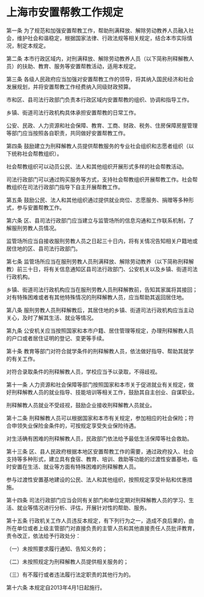 # 上海市安置帮教工作规定

<!-- INFO END -->

第一条 为了规范和加强安置帮教工作，帮助刑满释放、解除劳动教养人员融入社会，维护社会和谐稳定，根据国家法律、行政法规等相关规定，结合本市实际情况，制定本规定。

第二条 本市行政区域内，对刑满释放、解除劳动教养人员（以下简称刑释解教人员）的扶助、教育、服务等安置帮教活动，适用本规定。

第三条 各级人民政府应当加强对安置帮教工作的领导，将其纳入国民经济和社会发展规划，并将安置帮教工作经费纳入同级财政预算。

市和区、县司法行政部门负责本行政区域内安置帮教的组织、协调和指导工作。

乡镇、街道司法行政机构具体承担安置帮教的日常工作。

公安、民政、人力资源和社会保障、教育、工商、财政、税务、住房保障房屋管理等部门应当按照各自职责，共同做好安置帮教工作。

第四条 鼓励建立为刑释解教人员提供帮教服务的专业社会组织和志愿者组织（以下统称社会帮教组织）。

社会帮教组织可以动员公民、法人和其他组织开展形式多样的社会帮教活动。

司法行政部门可以通过购买服务等方式，支持社会帮教组织开展帮教工作。社会帮教组织在司法行政部门指导下自主开展帮教工作。

第五条 鼓励公民、法人和其他组织通过提供就业岗位、志愿服务、捐赠等多种形式，参与安置帮教工作。

第六条 区、县司法行政部门应当建立与监管场所的信息沟通和工作联系机制，了解服刑劳教人员情况。

监管场所应当自接收服刑劳教人员之日起三十日内，将有关情况告知相关户籍地或居住地的区、县司法行政部门。

第七条 监管场所应当在服刑劳教人员刑满释放、解除劳动教养（以下简称刑释解教）前三十日，将有关信息通知区县司法行政部门、公安机关以及乡镇、街道司法行政机构。

乡镇、街道司法行政机构应当在服刑劳教人员刑释解教前，告知其家属将其接回；对有特殊困难或者有其他特殊情况的刑释解教人员，应当帮助其返回居住地。

第八条 服刑劳教人员刑释解教后，其居住地的乡镇、街道司法行政机构应当主动关心，及时了解其生活、就业等情况。

第九条 公安机关应当按照国家和本市户籍、居住管理等规定，办理刑释解教人员的户口或者居住证明的登记、变更等手续。

第十条 教育等部门对符合就学条件的刑释解教人员，依法做好指导、帮助其就学的有关工作。

对符合录取条件的刑释解教人员，学校应当予以录取，不得歧视。

第十一条 人力资源和社会保障等部门按照国家和本市关于促进就业有关规定，做好刑释解教人员的就业指导、技能培训等相关工作，鼓励其自主创业、自谋职业。

刑释解教人员就业不受歧视，鼓励企业接收刑释解教人员就业。

第十二条 刑释解教人员可以根据国家和本市有关规定，参加相应的社会保险；符合申领失业保险金条件的，可按规定享受失业保险待遇。

对生活确有困难的刑释解教人员，民政部门依法给予最低生活保障等社会救助。

第十三条 区、县人民政府根据本地区安置帮教工作的需要，通过政府投入、社会支持等多种形式，建立具有食宿、教育、培训、救助等功能的过渡性安置基地，临时安置在生活、就业等方面有特殊困难的刑释解教人员。

参与过渡性安置基地建设的公民、法人和其他组织，按照规定享受补贴和优惠措施。

第十四条 司法行政部门应当会同有关部门和单位定期对刑释解教人员的学习、生活、就业等情况进行分析、评估，开展针对性的帮助、服务。

第十五条 行政机关工作人员违反本规定，有下列行为之一，造成不良后果的，由所在单位或者上级主管部门对直接负责的主管人员和其他直接责任人员批评教育，责令改正，依法给予行政处分：

（一）未按照要求履行通知、告知义务的；

（二）未按照规定为刑释解教人员提供相关服务的；

（三）有不履行或者违法履行法定职责的其他行为的。

第十六条 本规定自2013年4月1日起施行。

